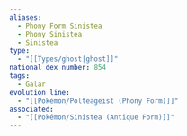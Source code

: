 ```yaml
---
aliases:
  - Phony Form Sinistea
  - Phony Sinistea
  - Sinistea
type:
  - "[[Types/ghost|ghost]]"
national dex number: 854
tags:
  - Galar
evolution line:
  - "[[Pokémon/Polteageist (Phony Form)]]"
associated:
  - "[[Pokémon/Sinistea (Antique Form)]]"
---
```


